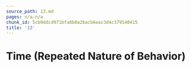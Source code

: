 ```yaml
---
source_path: 13.md
pages: n/a-n/a
chunk_id: 5cb9ddcd971bfa8b0a2bacb6eac3d4c379540415
title: '13'
---
```

# Time (Repeated Nature of Behavior)
